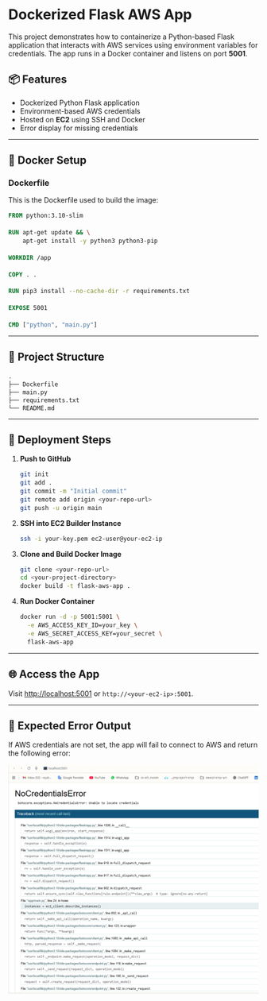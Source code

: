 # Dockerized Flask AWS App

This project demonstrates how to containerize a Python-based Flask application that interacts with AWS services using environment variables for credentials. The app runs in a Docker container and listens on port **5001**.

## 📦 Features

- Dockerized Python Flask application
- Environment-based AWS credentials
- Hosted on **EC2** using SSH and Docker
- Error display for missing credentials

---

## 🐳 Docker Setup

### Dockerfile

This is the Dockerfile used to build the image:

```dockerfile
FROM python:3.10-slim

RUN apt-get update && \
    apt-get install -y python3 python3-pip

WORKDIR /app

COPY . .

RUN pip3 install --no-cache-dir -r requirements.txt

EXPOSE 5001

CMD ["python", "main.py"]
```

---

## 📁 Project Structure

```
.
├── Dockerfile
├── main.py
├── requirements.txt
└── README.md
```

---

## 🚀 Deployment Steps

1. **Push to GitHub**

   ```bash
   git init
   git add .
   git commit -m "Initial commit"
   git remote add origin <your-repo-url>
   git push -u origin main
   ```

2. **SSH into EC2 Builder Instance**

   ```bash
   ssh -i your-key.pem ec2-user@your-ec2-ip
   ```

3. **Clone and Build Docker Image**

   ```bash
   git clone <your-repo-url>
   cd <your-project-directory>
   docker build -t flask-aws-app .
   ```

4. **Run Docker Container**

   ```bash
   docker run -d -p 5001:5001 \
     -e AWS_ACCESS_KEY_ID=your_key \
     -e AWS_SECRET_ACCESS_KEY=your_secret \
     flask-aws-app
   ```

---

## 🌐 Access the App

Visit [http://localhost:5001](http://localhost:5001) or `http://<your-ec2-ip>:5001`.

---

## 🐞 Expected Error Output

If AWS credentials are not set, the app will fail to connect to AWS and return the following error:

![AWS Credentials Error](error%20messege.png)

